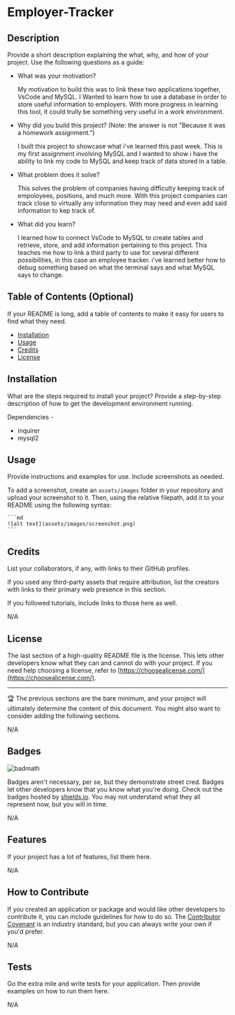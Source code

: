 # Employer-Tracker

## Description

Provide a short description explaining the what, why, and how of your project. Use the following questions as a guide:

- What was your motivation?

    My motivation to build this was to link these two applications together, VsCode and MySQL. I Wanted to learn how to use a database in order to store useful information to employers. With more progress in learning this tool, it could trully be something very useful in a work environment.

- Why did you build this project? (Note: the answer is not "Because it was a homework assignment.")

    I built this project to showcase what i've learned this past week. This is my first assignment involving MySQL and I wanted to show i have the ability to link my code to MySQL and keep track of data stored in a table.

- What problem does it solve?

    This solves the problem of companies having difficulty keeping track of empoloyees, positions, and much more. With this project companies can track close to virtually any information they may need and even add said information to kep track of.

- What did you learn?

    I learned how to connect VsCode to MySQL to create tables and retrieve, store, and add information pertaining to this project. This teaches me how to link a third party to use for several different possibilities, in this case an employee tracker. i've learned better how to debug something based on what the terminal says and what MySQL says to change.

## Table of Contents (Optional)

If your README is long, add a table of contents to make it easy for users to find what they need.

- [Installation](#installation)
- [Usage](#usage)
- [Credits](#credits)
- [License](#license)

## Installation

What are the steps required to install your project? Provide a step-by-step description of how to get the development environment running.

Dependencies -
 
- inquirer
- mysql2

## Usage

Provide instructions and examples for use. Include screenshots as needed.

To add a screenshot, create an `assets/images` folder in your repository and upload your screenshot to it. Then, using the relative filepath, add it to your README using the following syntax:

    ```md
    ![alt text](assets/images/screenshot.png)
    ```

## Credits

List your collaborators, if any, with links to their GitHub profiles.

If you used any third-party assets that require attribution, list the creators with links to their primary web presence in this section.

If you followed tutorials, include links to those here as well.

N/A

## License

The last section of a high-quality README file is the license. This lets other developers know what they can and cannot do with your project. If you need help choosing a license, refer to [https://choosealicense.com/](https://choosealicense.com/).

---

🏆 The previous sections are the bare minimum, and your project will ultimately determine the content of this document. You might also want to consider adding the following sections.

N/A

## Badges

![badmath](https://img.shields.io/github/languages/top/lernantino/badmath)

Badges aren't necessary, per se, but they demonstrate street cred. Badges let other developers know that you know what you're doing. Check out the badges hosted by [shields.io](https://shields.io/). You may not understand what they all represent now, but you will in time.

N/A

## Features

If your project has a lot of features, list them here.

N/A

## How to Contribute

If you created an application or package and would like other developers to contribute it, you can include guidelines for how to do so. The [Contributor Covenant](https://www.contributor-covenant.org/) is an industry standard, but you can always write your own if you'd prefer.

N/A

## Tests

Go the extra mile and write tests for your application. Then provide examples on how to run them here.

N/A